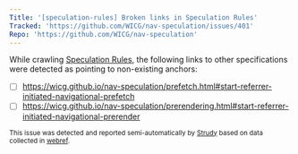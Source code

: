 ```yaml
---
Title: '[speculation-rules] Broken links in Speculation Rules'
Tracked: 'https://github.com/WICG/nav-speculation/issues/401'
Repo: 'https://github.com/WICG/nav-speculation'
---
```


While crawling [Speculation Rules](https://wicg.github.io/nav-speculation/speculation-rules.html), the following links to other specifications were detected as pointing to non-existing anchors:
* [ ] https://wicg.github.io/nav-speculation/prefetch.html#start-referrer-initiated-navigational-prefetch
* [ ] https://wicg.github.io/nav-speculation/prerendering.html#start-referrer-initiated-navigational-prerender

<sub>This issue was detected and reported semi-automatically by [Strudy](https://github.com/w3c/strudy/) based on data collected in [webref](https://github.com/w3c/webref/).</sub>
